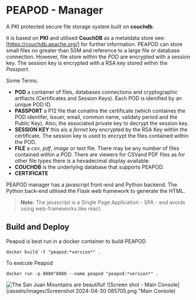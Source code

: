 # PEAPOD - Manager

A PKI protected secure file storage system built on **couchdb**.  

it is based on **PKI** and utilised **CouchDB** as a metatdata store see: [https://couchdb.apache.org/] for further information.  PEAPOD can store small files no greater than 50M and reference to a large file or database connection.  However, file store within the *POD* are encrypted with a session key.  The session key is encrypted with a RSA key stored within the *Passport*.

Some Terms:

- **POD**  a container of files, databases connections and cryptographic artfiacts (Certificates and Session Keys). Each POD is idenified by an unique POD ID.
- **PASSPORT** a P12 file that conatins the certificate (which containes the POD identifer, issuer, email, common name, validaty period and the Public Key).  Also, the associated private key to decrypt the session key.
- **SESSION KEY** this ais a *fernet* key encrypted by the RSA Key within the certificate.  The session key is used to encrypt the files contained within the POD.
- **FILE** a *csv*, *pdf*, *image* or text file.  There may be any number of files contained within a POD.  There are viewers for CSVand PDF files as for other file types there is a hexadecimal display available.
- **COUCHDB** is the underlying database that supports PEAPOD.
- **CERTIFICATE**

PEAPOD manager has a javascript front-end and Python backend.  The Python back-end utilised the Flask web framework to generate the HTML.  
> **Note:** The javascript is a Single Page Application - SPA - and avoids using web-frameworks like react.

## Build and Deploy

Peapod is best run in a docker container to build PEAPOD

    docker build -t "peapod:*version*" .

To execute Peapod

    docker run -p 8080"8080 --name peapod "peapod:*version*" .

![The San Juan Mountains are beautiful!](/assets/images/san-juan-mountains.jpg "San Juan Mountains")
![Screen shot - Main Console](/assets/images/Screenshot 2024-04-30 085705.png "Main Console)
